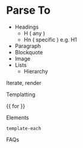 # Parse To



* Headings
  * H ( any )
  * Hn ( specific ) e.g. H1
* Paragraph
* Blockquote
* Image
* Lists
  * Hierarchy&#x20;



Iterate, render

Templatting&#x20;

\{{ for \}}

Elements&#x20;

`template-each`







FAQs&#x20;



